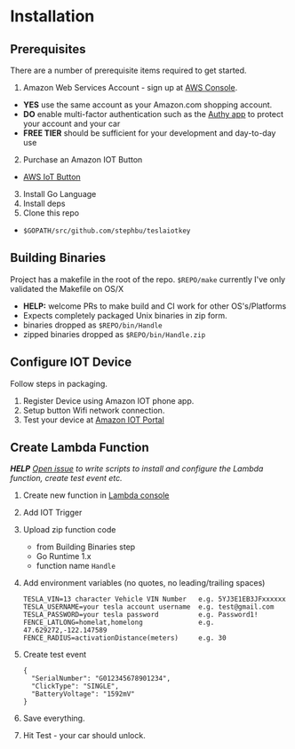 # Installation
## Prerequisites
There are a number of prerequisite items required to get started.

1) Amazon Web Services Account - sign up at [AWS Console](https://aws.amazon.com).  
- <b>YES</b> use the same account as your Amazon.com shopping account.
- <b>DO</b> enable multi-factor authentication such as the [Authy app](https://authy.com) to protect your account and your car
- <b>FREE TIER</b> should be sufficient for your development and day-to-day use
2) Purchase an Amazon IOT Button
- [AWS IoT Button](https://aws.amazon.com/iotbutton/)
3) Install Go Language
4) Install deps
4) Clone this repo
- ```$GOPATH/src/github.com/stephbu/teslaiotkey``` 
## Building Binaries
Project has a makefile in the root of the repo.  ```$REPO/make``` currently I've only validated the Makefile on OS/X
- <b>HELP:</b> welcome PRs to make build and CI work for other OS's/Platforms
- Expects completely packaged Unix binaries in zip form.
- binaries dropped as ```$REPO/bin/Handle```
- zipped binaries dropped as ```$REPO/bin/Handle.zip```

## Configure IOT Device
Follow steps in packaging.
1) Register Device using Amazon IOT phone app.
2) Setup button Wifi network connection.
3) Test your device at [Amazon IOT Portal](https://us-west-2.console.aws.amazon.com/iotv2)

## Create Lambda Function
<i><b>HELP</b> [Open issue](https://github.com/stephbu/teslaiotkey/issues/3) to write scripts to install and configure the Lambda function,
create test event etc.</i>
1) Create new function in [Lambda console](https://us-west-2.console.aws.amazon.com/lambda/)
2) Add IOT Trigger
3) Upload zip function code 
    - from Building Binaries step
    - Go Runtime 1.x
    - function name ```Handle```
4) Add environment variables (no quotes, no leading/trailing spaces)
    ```
    TESLA_VIN=13 character Vehicle VIN Number   e.g. 5YJ3E1EB3JFxxxxxx
    TESLA_USERNAME=your tesla account username  e.g. test@gmail.com
    TESLA_PASSWORD=your tesla password          e.g. Password1!
    FENCE_LATLONG=homelat,homelong              e.g. 47.629272,-122.147589 
    FENCE_RADIUS=activationDistance(meters)     e.g. 30
    ```
5) Create test event

    ```
    {
      "SerialNumber": "G012345678901234",
      "ClickType": "SINGLE",
      "BatteryVoltage": "1592mV"
    }
    ```
6) Save everything.
7) Hit Test - your car should unlock.